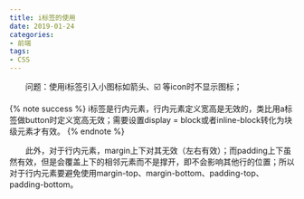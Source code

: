 ```yaml
---
title: i标签的使用
date: 2019-01-24
categories:
- 前端
tags:
- CSS
---
```


&emsp;&emsp;问题：使用i标签引入小图标如箭头、☑️ 等icon时不显示图标；

{% note success %}
i标签是行内元素，行内元素定义宽高是无效的，类比用a标签做button时定义宽高无效；需要设置display = block或者inline-block转化为块级元素才有效。
{% endnote %}

&emsp;&emsp;此外，对于行内元素，margin上下对其无效（左右有效）；而padding上下虽然有效，但是会覆盖上下的相邻元素而不是撑开，即不会影响其他行的位置；所以对于行内元素要避免使用margin-top、margin-bottom、padding-top、padding-bottom。
